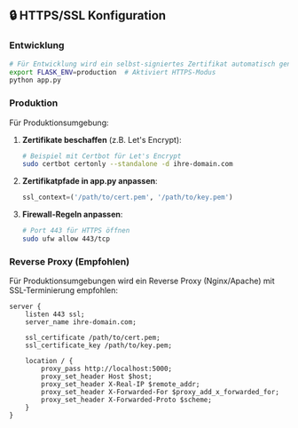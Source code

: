 ## 🔒 HTTPS/SSL Konfiguration

### Entwicklung
```bash
# Für Entwicklung wird ein selbst-signiertes Zertifikat automatisch generiert
export FLASK_ENV=production  # Aktiviert HTTPS-Modus
python app.py
```

### Produktion
Für Produktionsumgebung:

1. **Zertifikate beschaffen** (z.B. Let's Encrypt):
   ```bash
   # Beispiel mit Certbot für Let's Encrypt
   sudo certbot certonly --standalone -d ihre-domain.com
   ```

2. **Zertifikatpfade in app.py anpassen**:
   ```python
   ssl_context=('/path/to/cert.pem', '/path/to/key.pem')
   ```

3. **Firewall-Regeln anpassen**:
   ```bash
   # Port 443 für HTTPS öffnen
   sudo ufw allow 443/tcp
   ```

### Reverse Proxy (Empfohlen)
Für Produktionsumgebungen wird ein Reverse Proxy (Nginx/Apache) mit SSL-Terminierung empfohlen:

```nginx
server {
    listen 443 ssl;
    server_name ihre-domain.com;
    
    ssl_certificate /path/to/cert.pem;
    ssl_certificate_key /path/to/key.pem;
    
    location / {
        proxy_pass http://localhost:5000;
        proxy_set_header Host $host;
        proxy_set_header X-Real-IP $remote_addr;
        proxy_set_header X-Forwarded-For $proxy_add_x_forwarded_for;
        proxy_set_header X-Forwarded-Proto $scheme;
    }
}
``` 